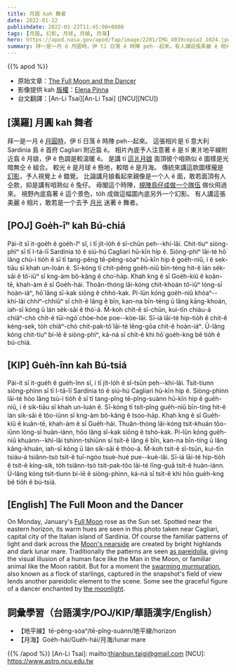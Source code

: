 ```yaml
---
title: 月圓 kah 舞者
date: 2022-01-22
publishdate: 2022-01-22T11:45:00+0800
tags: [月圓, 幻影, 月球, 月娘, 月海]
hero: https://apod.nasa.gov/apod/fap/image/2201/IMG_4039copia2_1024.jpg
summary: 拜一是一月 ê 月圓時，伊 tī 日落 ê 時陣 peh--起來。有人講這張美麗 ê 相片，敢若是一个去予月光迷著 ê 舞者。
---
```


{{% apod %}}

- 原始文章：[The Full Moon and the Dancer](https://apod.nasa.gov/apod/ap220122.html)
- 影像提供 kah [版權][copyright]：[Elena Pinna](https://www.instagram.com/through_my_lens_84/)
- 台文翻譯：[An-Li Tsai][An-Li Tsai] ([NCU][NCU])

## [漢羅] 月圓 kah 舞者
拜一是一月 ê [月圓時][Full Moon]，伊 tī 日落 ê 時陣 peh--起來。
這張相片是 tī 意大利 Sardinia 島 ê 首府 Cagliari 附近翕 ê。
相片內底予人注意著 ê 是 tī 東爿地平線附近翕 ê 月娘，伊 ê 色調是較溫暖 ê。
是講 tī [這爿月娘][Moon's nearside] 面頂彼个咱熟似 ê 圖樣是光暗無仝 ê 組合。
較光 ê 是月球 ê 懸地，較暗 ê 是月海。
傳統來講這款圖樣攏是 [幻影][as pareidolia]，予人視覺上 ê 錯覺。
比論講月娘看起來親像是一个人 ê 面，敢若面頂有人仝款，抑是講有咱熟似 ê 兔仔。
毋閣這个時陣，[規陣鳥仔成做一个隊伍][swarming murmuration] 做伙飛過來。
視野內底翕著 ê 這个景色，to̍h 成做這幅圖內底另外一个幻影。
有人講這張美麗 ê 相片，敢若是一个去予 [月光][the moonlight] 迷著 ê 舞者。


## [POJ] Goe̍h-îⁿ kah Bú-chiá
Pài-it sī it-goe̍h ê goe̍h-îⁿ sî, i tī ji̍t-lo̍h ê sî-chūn peh--khí-lâi.
Chit-tiuⁿ siòng-phìⁿ sī tī I-tá-lī Sardinia tó ê siú-hú Cagliari hū-kīn hip ê.
Siòng-phìⁿ lāi-té hō͘ lâng chù-ì tio̍h ê sī tī tang-pêng tē-pêng-sòaⁿ hū-kīn hip ê goe̍h-niû, i ê sek-tiāu sī khah un-loán ê.
Sī-kóng tī chit-pêng goe̍h-niû bīn-téng hit-ê lán se̍k-sāi ê tô͘-iūⁿ sī kng-àm bô-kâng ê cho͘-ha̍p.
Khah kng ê sī Goe̍h-kiû ê koân-tē, khah-àm ê sī Goe̍h-hái.
Thoân-thóng lâi-kóng chit-khoán tô͘-iūⁿ lóng-sī hoàn-iáⁿ, hō͘ lâng sī-kak siōng ê chhò-kak.
Pí-lūn kóng goe̍h-niû khòaⁿ--khí-lâi chhiⁿ-chhiūⁿ sī chi̍t-ê lâng ê bīn, kan-na bīn-téng ū lâng kāng-khoán, iah-sī kóng ū lán se̍k-sāi ê thò͘-á.
M̄-koh chit-ê sî-chūn, kui-tīn chiáu-á chiâⁿ-chò chi̍t-ê tūi-ngó͘ chòe-hóe poe--kòe-lâi.
Sī-iá lāi-té hip-tio̍h ê chit-ê kéng-sek, to̍h chiâⁿ-chò chit-pak-tô͘ lāi-té lēng-gōa chi̍t-ê hoàn-iáⁿ.
Ū-lâng kóng chit-tiuⁿ bí-lē ê siòng-phìⁿ, ká-ná sī chi̍t-ê khì hō͘ goe̍h-kng bê tio̍h ê bú-chiá.

## [KIP] Gue̍h-înn kah Bú-tsiá
Pài-it sī it-gue̍h ê gue̍h-înn sî, i tī ji̍t-lo̍h ê sî-tsūn peh--khí-lâi.
Tsit-tiunn siòng-phìnn sī tī I-tá-lī Sardinia tó ê siú-hú Cagliari hū-kīn hip ê.
Siòng-phìnn lāi-té hōo lâng tsù-ì tio̍h ê sī tī tang-pîng tē-pîng-suànn hū-kīn hip ê gue̍h-niû, i ê sik-tiāu sī khah un-luán ê.
Sī-kóng tī tsit-pîng gue̍h-niû bīn-tíng hit-ê lán si̍k-sāi ê tôo-iūnn sī kng-àm bô-kâng ê tsoo-ha̍p.
Khah kng ê sī Gue̍h-kiû ê kuân-tē, khah-àm ê sī Gue̍h-hái.
Thuân-thóng lâi-kóng tsit-khuán tôo-iūnn lóng-sī huàn-iánn, hōo lâng sī-kak siōng ê tshò-kak.
Pí-lūn kóng gue̍h-niû khuànn--khí-lâi tshinn-tshiūnn sī tsi̍t-ê lâng ê bīn, kan-na bīn-tíng ū lâng kāng-khuán, iah-sī kóng ū lán si̍k-sāi ê thòo-á.
M̄-koh tsit-ê sî-tsūn, kui-tīn tsiáu-á tsiânn-tsò tsi̍t-ê tuī-ngóo tsuè-hué pue--kuè-lâi.
Sī-iá lāi-té hip-tio̍h ê tsit-ê kíng-sik, to̍h tsiânn-tsò tsit-pak-tôo lāi-té līng-guā tsi̍t-ê huàn-iánn.
Ū-lâng kóng tsit-tiunn bí-lē ê siòng-phìnn, ká-ná sī tsi̍t-ê khì hōo gue̍h-kng bê tio̍h ê bú-tsiá.

## [English] The Full Moon and the Dancer

On Monday, January's [Full Moon][Full Moon] rose as the Sun set.
Spotted near the eastern horizon, its warm hues are seen in this photo taken near Cagliari, capital city of the Italian island of Sardinia.
Of course the familiar patterns of light and dark across the [Moon's nearside][Moon's nearside] are created by bright highlands and dark lunar mare.
Traditionally the patterns are seen [as pareidolia][as pareidolia], giving the visual illusion of a human face like the Man in the Moon, or familiar animal like the Moon rabbit.
But for a moment the [swarming murmuration][swarming murmuration], also known as a flock of starlings, captured in the snapshot's field of view lends another pareidolic element to the scene.
Some see the graceful figure of a dancer enchanted by [the moonlight][the moonlight].

## 詞彙學習（台語漢字/POJ/KIP/華語漢字/English）
- 【地平線】tē-pêng-sòaⁿ/tē-pîng-suànn/地平線/horizon
- 【月海】Goe̍h-hái/Gue̍h-hái/月海/lunar mare


{{% /apod %}}
[An-Li Tsai]: mailto:thianbun.taigi@gmail.com
[NCU]: https://www.astro.ncu.edu.tw

[copyright]: https://apod.nasa.gov/apod/fap/lib/about_apod.html#srapply

[Full Moon]:https://solarsystem.nasa.gov/resources/2670/moon-phases-2022/
[Moon's nearside]:http://lroc.sese.asu.edu/posts/293
[as pareidolia]:https://apod.nasa.gov/apod/ap211030.html
[swarming murmuration]:https://www.youtube.com/watch?v=V4f_1_r80RY
[the moonlight]:https://apod.nasa.gov/apod/ap211118.html
